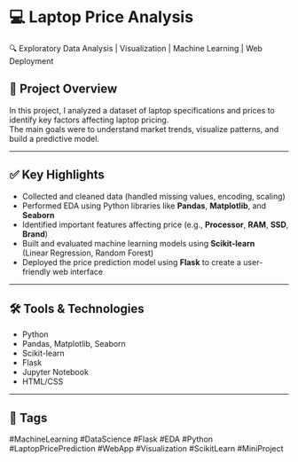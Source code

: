 # 💻 Laptop Price Analysis  
🔍 Exploratory Data Analysis | Visualization | Machine Learning | Web Deployment

## 📌 Project Overview
In this project, I analyzed a dataset of laptop specifications and prices to identify key factors affecting laptop pricing.  
The main goals were to understand market trends, visualize patterns, and build a predictive model.

---

## ✅ Key Highlights
- Collected and cleaned data (handled missing values, encoding, scaling)
- Performed EDA using Python libraries like **Pandas**, **Matplotlib**, and **Seaborn**
- Identified important features affecting price (e.g., **Processor**, **RAM**, **SSD**, **Brand**)
- Built and evaluated machine learning models using **Scikit-learn**  
  (Linear Regression, Random Forest)
- Deployed the price prediction model using **Flask** to create a user-friendly web interface

---

## 🛠️ Tools & Technologies
- Python  
- Pandas, Matplotlib, Seaborn  
- Scikit-learn  
- Flask  
- Jupyter Notebook  
- HTML/CSS

---

## 📌 Tags
#MachineLearning #DataScience #Flask #EDA #Python #LaptopPricePrediction #WebApp #Visualization #ScikitLearn #MiniProject
